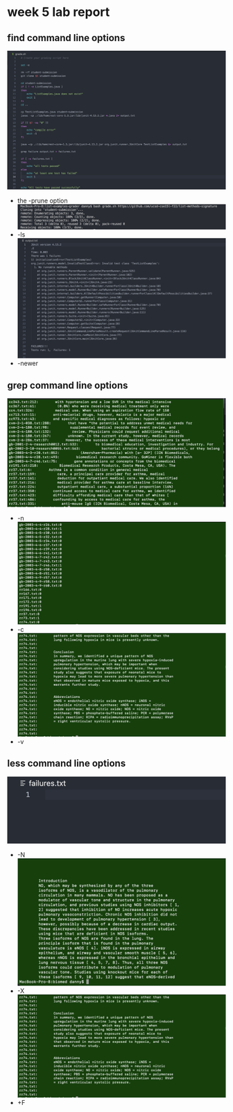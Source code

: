 # week 5 lab report

## find command line options
![Image](l5sc1.png)
* the -prune option 
![Image](l5sc2.png)
* -ls
![Image](l5sc3.png)
* -newer


## grep command line options
![Image](l5sc10.png)
* -n
![Image](l5sc8.png)
* -c
![Image](l5sc9.png)
* -v


## less command line options
![Image](l5sc4.png)
* -N
![Image](l5sc11.png)
* -X
![Image](l5sc9.png)
* +F 


